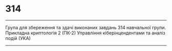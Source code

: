 # 314
________________________________________________________________________________________________________________________________________________________________

Група для збереження та здачі виконаних завдань 314 навчальної групи.
Прикладна криптологія 2 (ПК-2)
Управління кіберінцендентами та аналіз подій (УКА)

________________________________________________________________________________________________________________________________________________________________


